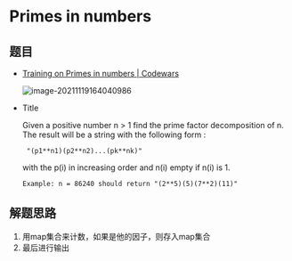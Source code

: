 # Primes in numbers

## 题目

- [Training on Primes in numbers | Codewars](https://www.codewars.com/kata/54d512e62a5e54c96200019e/train/java)

  ![image-20211119164040986](https://gitee.com/rokzhughost/cloudimage/raw/master/img/image-20211119164040986.png)

- Title

  Given a positive number n > 1 find the prime factor decomposition of n. The result will be a string with the following form :

  ```
   "(p1**n1)(p2**n2)...(pk**nk)"
  ```

  with the p(i) in increasing order and n(i) empty if n(i) is 1.

  ```
  Example: n = 86240 should return "(2**5)(5)(7**2)(11)"
  ```

## 解题思路
1. 用map集合来计数，如果是他的因子，则存入map集合
2. 最后进行输出